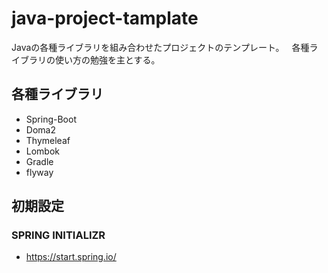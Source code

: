 # java-project-tamplate
Javaの各種ライブラリを組み合わせたプロジェクトのテンプレート。  
各種ライブラリの使い方の勉強を主とする。

## 各種ライブラリ
- Spring-Boot
- Doma2
- Thymeleaf
- Lombok
- Gradle
- flyway


## 初期設定

### SPRING INITIALIZR
- https://start.spring.io/